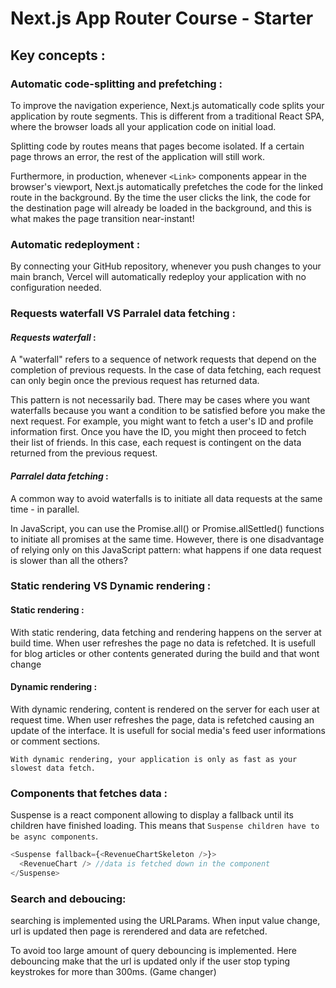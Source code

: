 # Next.js App Router Course - Starter

## Key concepts :

### Automatic code-splitting and prefetching :

To improve the navigation experience, Next.js automatically code splits your application by route segments. This is different from a traditional React SPA, where the browser loads all your application code on initial load.

Splitting code by routes means that pages become isolated. If a certain page throws an error, the rest of the application will still work.

Furthermore, in production, whenever `<Link>` components appear in the browser's viewport, Next.js automatically prefetches the code for the linked route in the background. By the time the user clicks the link, the code for the destination page will already be loaded in the background, and this is what makes the page transition near-instant!

### Automatic redeployment :

By connecting your GitHub repository, whenever you push changes to your main branch, Vercel will automatically redeploy your application with no configuration needed.

### Requests waterfall VS Parralel data fetching :

#### _Requests waterfall_ :

A "waterfall" refers to a sequence of network requests that depend on the completion of previous requests. In the case of data fetching, each request can only begin once the previous request has returned data.

This pattern is not necessarily bad. There may be cases where you want waterfalls because you want a condition to be satisfied before you make the next request. For example, you might want to fetch a user's ID and profile information first. Once you have the ID, you might then proceed to fetch their list of friends. In this case, each request is contingent on the data returned from the previous request.

#### _Parralel data fetching_ :

A common way to avoid waterfalls is to initiate all data requests at the same time - in parallel.

In JavaScript, you can use the Promise.all() or Promise.allSettled() functions to initiate all promises at the same time.
However, there is one disadvantage of relying only on this JavaScript pattern: what happens if one data request is slower than all the others?

### Static rendering VS Dynamic rendering :

#### Static rendering :

With static rendering, data fetching and rendering happens on the server at build time. When user refreshes the page no data is refetched. It is usefull for blog articles or other contents generated during the build and that wont change

#### Dynamic rendering :

With dynamic rendering, content is rendered on the server for each user at request time. When user refreshes the page, data is refetched causing an update of the interface. It is usefull for social media's feed user informations or comment sections.

`With dynamic rendering, your application is only as fast as your slowest data fetch.`

### Components that fetches data :

Suspense is a react component allowing to display a fallback until its children have finished loading. This means that `Suspense children have to be async components`.

```ts
<Suspense fallback={<RevenueChartSkeleton />}>
  <RevenueChart /> //data is fetched down in the component
</Suspense>
```

### Search and deboucing:

searching is implemented using the URLParams. When input value change, url is updated then page is rerendered and data are refetched.

To avoid too large amount of query debouncing is implemented. Here debouncing make that the url is updated only if the user stop typing keystrokes for more than 300ms. (Game changer)
